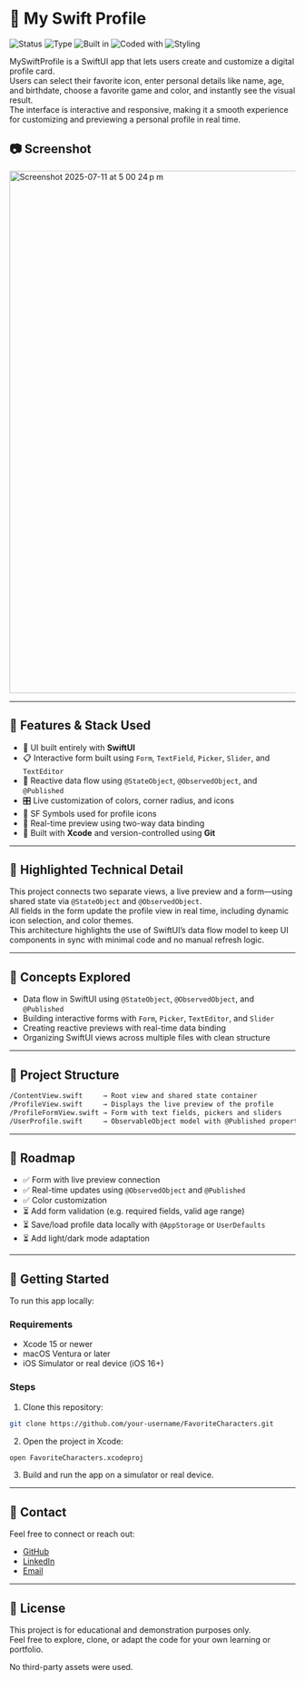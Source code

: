 # 👤 My Swift Profile

![Status](https://badgen.net/badge/status/completed/green)
![Type](https://badgen.net/badge/type/learning%20project/pink)
![Built in](https://badgen.net/badge/Built%20with/Xcode/blue)
![Coded with](https://badgen.net/badge/Written%20with/Swift/orange)
![Styling](https://badgen.net/badge/Styling/SwiftUI/purple)

MySwiftProfile is a SwiftUI app that lets users create and customize a digital profile card.  
Users can select their favorite icon, enter personal details like name, age, and birthdate, choose a favorite game and color, and instantly see the visual result.  
The interface is interactive and responsive, making it a smooth experience for customizing and previewing a personal profile in real time.

## 📷 Screenshot

<img width="1223" height="919" alt="Screenshot 2025-07-11 at 5 00 24 p m" src="https://github.com/user-attachments/assets/fe58a29b-a063-48aa-a5c5-99a47e70c87d" />

---

## 🔧 Features & Stack Used

- 🎨 UI built entirely with **SwiftUI**
- 📋 Interactive form built using `Form`, `TextField`, `Picker`, `Slider`, and `TextEditor`
- 🧠 Reactive data flow using `@StateObject`, `@ObservedObject`, and `@Published`
- 🎛️ Live customization of colors, corner radius, and icons
- 📱 SF Symbols used for profile icons
- 🌈 Real-time preview using two-way data binding
- 💼 Built with **Xcode** and version-controlled using **Git**

---

## 🧪 Highlighted Technical Detail

This project connects two separate views, a live preview and a form—using shared state via `@StateObject` and `@ObservedObject`.  
All fields in the form update the profile view in real time, including dynamic icon selection, and color themes.  
This architecture highlights the use of SwiftUI’s data flow model to keep UI components in sync with minimal code and no manual refresh logic.

---

## 🧠 Concepts Explored

- Data flow in SwiftUI using `@StateObject`, `@ObservedObject`, and `@Published`
- Building interactive forms with `Form`, `Picker`, `TextEditor`, and `Slider`
- Creating reactive previews with real-time data binding
- Organizing SwiftUI views across multiple files with clean structure

---

## 📁 Project Structure

```bash
/ContentView.swift     → Root view and shared state container
/ProfileView.swift     → Displays the live preview of the profile
/ProfileFormView.swift → Form with text fields, pickers and sliders
/UserProfile.swift     → ObservableObject model with @Published properties
```

---

## 🚧 Roadmap

- ✅ Form with live preview connection
- ✅ Real-time updates using `@ObservedObject` and `@Published`
- ✅ Color customization
- ⏳ Add form validation (e.g. required fields, valid age range)
- ⏳ Save/load profile data locally with `@AppStorage` or `UserDefaults`
- ⏳ Add light/dark mode adaptation

---

## 🚀 Getting Started

To run this app locally:

### Requirements
- Xcode 15 or newer
- macOS Ventura or later
- iOS Simulator or real device (iOS 16+)

### Steps

1. Clone this repository:
```bash
git clone https://github.com/your-username/FavoriteCharacters.git
```

2. Open the project in Xcode:
  ```bash
  open FavoriteCharacters.xcodeproj
  ```

3. Build and run the app on a simulator or real device.

---

## 🤝 Contact

Feel free to connect or reach out:

- [GitHub](https://github.com/franciscoxcode)
- [LinkedIn](https://www.linkedin.com/in/franciscoxcode/)
- [Email](mailto:fxcasillas.dev@gmail.com)

---

## 📄 License

This project is for educational and demonstration purposes only.  
Feel free to explore, clone, or adapt the code for your own learning or portfolio.

No third-party assets were used.

